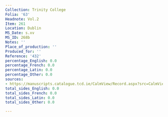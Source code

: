 ```yaml
---
Collection: Trinity College
Folia: '63'
Headnote: Vol.2
Item: 261
Location: Dublin
MS_Date: s.xv
MS_ID: 268b
Notes: ''
Place_of_production: ''
Produced_for: ''
Reference: '432'
percentage_English: 0.0
percentage_French: 0.0
percentage_Latin: 0.0
percentage_Other: 0.0
sources:
- https://manuscripts.catalogue.tcd.ie/CalmView/Record.aspx?src=CalmView.Catalog&id=IE+TCD+MS+432
total_sides_English: 0.0
total_sides_French: 0.0
total_sides_Latin: 0.0
total_sides_Other: 0.0

---
```

